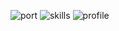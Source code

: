 
![port](https://github.com/user-attachments/assets/2c0bc70b-7ec8-4456-9038-735684524a48)
![skills](https://github.com/user-attachments/assets/ce4c7b96-fa75-4b24-bb2d-779895798e07)
![profile](https://github.com/user-attachments/assets/4daf1318-4679-4247-98f5-3127bd354308)
